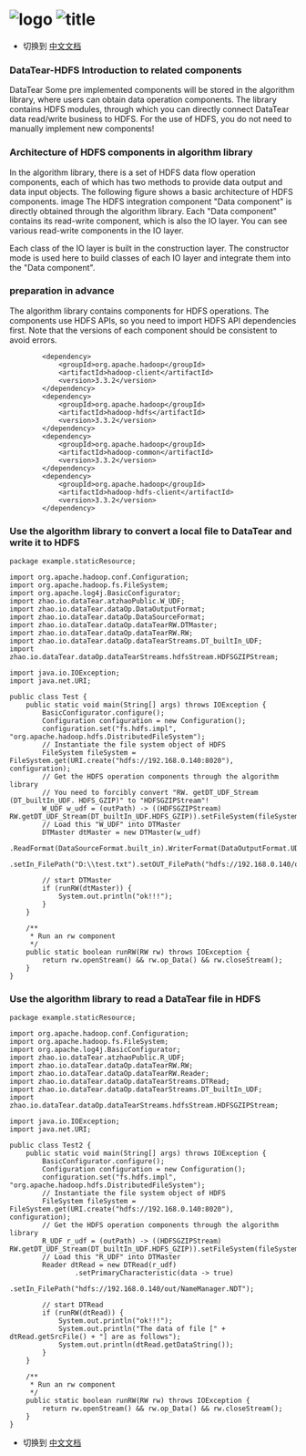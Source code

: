# ![logo]() ![title]()
- 切换到 [中文文档]()
### DataTear-HDFS Introduction to related components

  DataTear Some pre implemented components will be stored in the algorithm library, where users can obtain data operation components. The library contains HDFS modules, through which you can directly connect DataTear data read/write business to HDFS. For the use of HDFS, you do not need to manually implement new components!
### Architecture of HDFS components in algorithm library

In the algorithm library, there is a set of HDFS data flow operation components, each of which has two methods to provide data output and data input objects. The following figure shows a basic architecture of HDFS components.
image
The HDFS integration component "Data component" is directly obtained through the algorithm library. Each "Data component" contains its read-write component, which is also the IO layer. You can see various read-write components in the IO layer.

Each class of the IO layer is built in the construction layer. The constructor mode is used here to build classes of each IO layer and integrate them into the "Data component".

### preparation in advance

  The algorithm library contains components for HDFS operations. The components use HDFS APIs, so you need to import HDFS API dependencies first. Note that the versions of each component should be consistent to avoid errors.
```
        <dependency>
            <groupId>org.apache.hadoop</groupId>
            <artifactId>hadoop-client</artifactId>
            <version>3.3.2</version>
        </dependency>
        <dependency>
            <groupId>org.apache.hadoop</groupId>
            <artifactId>hadoop-hdfs</artifactId>
            <version>3.3.2</version>
        </dependency>
        <dependency>
            <groupId>org.apache.hadoop</groupId>
            <artifactId>hadoop-common</artifactId>
            <version>3.3.2</version>
        </dependency>
        <dependency>
            <groupId>org.apache.hadoop</groupId>
            <artifactId>hadoop-hdfs-client</artifactId>
            <version>3.3.2</version>
        </dependency>
```
### Use the algorithm library to convert a local file to DataTear and write it to HDFS
```
package example.staticResource;

import org.apache.hadoop.conf.Configuration;
import org.apache.hadoop.fs.FileSystem;
import org.apache.log4j.BasicConfigurator;
import zhao.io.dataTear.atzhaoPublic.W_UDF;
import zhao.io.dataTear.dataOp.DataOutputFormat;
import zhao.io.dataTear.dataOp.DataSourceFormat;
import zhao.io.dataTear.dataOp.dataTearRW.DTMaster;
import zhao.io.dataTear.dataOp.dataTearRW.RW;
import zhao.io.dataTear.dataOp.dataTearStreams.DT_builtIn_UDF;
import zhao.io.dataTear.dataOp.dataTearStreams.hdfsStream.HDFSGZIPStream;

import java.io.IOException;
import java.net.URI;

public class Test {
    public static void main(String[] args) throws IOException {
        BasicConfigurator.configure();
        Configuration configuration = new Configuration();
        configuration.set("fs.hdfs.impl", "org.apache.hadoop.hdfs.DistributedFileSystem");
        // Instantiate the file system object of HDFS
        FileSystem fileSystem = FileSystem.get(URI.create("hdfs://192.168.0.140:8020"), configuration);
        // Get the HDFS operation components through the algorithm library
        // You need to forcibly convert "RW. getDT_UDF_Stream (DT_builtIn_UDF. HDFS_GZIP)" to "HDFSGZIPStream"!
        W_UDF w_udf = (outPath) -> ((HDFSGZIPStream) RW.getDT_UDF_Stream(DT_builtIn_UDF.HDFS_GZIP)).setFileSystem(fileSystem).writeStream(outPath);
        // Load this "W_UDF" into DTMaster
        DTMaster dtMaster = new DTMaster(w_udf)
                .ReadFormat(DataSourceFormat.built_in).WriterFormat(DataOutputFormat.UDT)
                .setIn_FilePath("D:\\test.txt").setOUT_FilePath("hdfs://192.168.0.140/out");

        // start DTMaster
        if (runRW(dtMaster)) {
            System.out.println("ok!!!");
        }
    }

    /**
     * Run an rw component
     */
    public static boolean runRW(RW rw) throws IOException {
        return rw.openStream() && rw.op_Data() && rw.closeStream();
    }
}
```
### Use the algorithm library to read a DataTear file in HDFS
```
package example.staticResource;

import org.apache.hadoop.conf.Configuration;
import org.apache.hadoop.fs.FileSystem;
import org.apache.log4j.BasicConfigurator;
import zhao.io.dataTear.atzhaoPublic.R_UDF;
import zhao.io.dataTear.dataOp.dataTearRW.RW;
import zhao.io.dataTear.dataOp.dataTearRW.Reader;
import zhao.io.dataTear.dataOp.dataTearStreams.DTRead;
import zhao.io.dataTear.dataOp.dataTearStreams.DT_builtIn_UDF;
import zhao.io.dataTear.dataOp.dataTearStreams.hdfsStream.HDFSGZIPStream;

import java.io.IOException;
import java.net.URI;

public class Test2 {
    public static void main(String[] args) throws IOException {
        BasicConfigurator.configure();
        Configuration configuration = new Configuration();
        configuration.set("fs.hdfs.impl", "org.apache.hadoop.hdfs.DistributedFileSystem");
        // Instantiate the file system object of HDFS
        FileSystem fileSystem = FileSystem.get(URI.create("hdfs://192.168.0.140:8020"), configuration);
        // Get the HDFS operation components through the algorithm library
        R_UDF r_udf = (outPath) -> ((HDFSGZIPStream) RW.getDT_UDF_Stream(DT_builtIn_UDF.HDFS_GZIP)).setFileSystem(fileSystem).readStream(outPath);
        // Load this "R_UDF" into DTMaster
        Reader dtRead = new DTRead(r_udf)
                .setPrimaryCharacteristic(data -> true)
                .setIn_FilePath("hdfs://192.168.0.140/out/NameManager.NDT");

        // start DTRead
        if (runRW(dtRead)) {
            System.out.println("ok!!!");
            System.out.println("The data of file [" + dtRead.getSrcFile() + "] are as follows");
            System.out.println(dtRead.getDataString());
        }
    }

    /**
     * Run an rw component
     */
    public static boolean runRW(RW rw) throws IOException {
        return rw.openStream() && rw.op_Data() && rw.closeStream();
    }
}
```
- 切换到 [中文文档]()